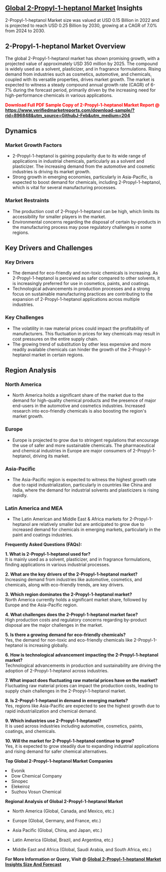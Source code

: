 <h2><a href="https://www.verifiedmarketreports.com/download-sample/?rid=896848&amp;utm_source=GithubJ&amp;utm_medium=204" target="_blank">Global 2-Propyl-1-heptanol Market</a> Insights</h2><p>2-Propyl-1-heptanol Market size was valued at USD 0.15 Billion in 2022 and is projected to reach USD 0.25 Billion by 2030, growing at a CAGR of 7.0% from 2024 to 2030.</p><p> <h2>2-Propyl-1-heptanol Market Overview</h2> <p>The global 2-Propyl-1-heptanol market has shown promising growth, with a projected value of approximately USD 350 million by 2025. The compound is widely used as a solvent, plasticizer, and in fragrance formulations. Rising demand from industries such as cosmetics, automotive, and chemicals, coupled with its versatile properties, drives market growth. The market is expected to witness a steady compound annual growth rate (CAGR) of 6-7% during the forecast period, primarily driven by the increasing need for high-performance chemicals in various applications.</p> <p><strong><p><span class=""><span style="color: #ff0000;"><strong>Download Full PDF Sample Copy of 2-Propyl-1-heptanol Market Report</strong> @ </span><a href="https://www.verifiedmarketreports.com/download-sample/?rid=896848&amp;utm_source=GithubJ-Feb&amp;utm_medium=204" target="_blank">https://www.verifiedmarketreports.com/download-sample/?rid=896848&amp;utm_source=GithubJ-Feb&amp;utm_medium=204</a></span></p></strong></p> <h2>Dynamics</h2> <h3>Market Growth Factors</h3> <ul> <li>2-Propyl-1-heptanol is gaining popularity due to its wide range of applications in industrial chemicals, particularly as a solvent and plasticizer. The increasing demand from the automotive and cosmetic industries is driving its market growth.</li> <li>Strong growth in emerging economies, particularly in Asia-Pacific, is expected to boost demand for chemicals, including 2-Propyl-1-heptanol, which is vital for several manufacturing processes.</li> </ul> <h3>Market Restraints</h3> <ul> <li>The production cost of 2-Propyl-1-heptanol can be high, which limits its accessibility for smaller players in the market.</li> <li>Environmental concerns regarding the disposal of certain by-products in the manufacturing process may pose regulatory challenges in some regions.</li> </ul> <h2>Key Drivers and Challenges</h2> <h3>Key Drivers</h3> <ul> <li>The demand for eco-friendly and non-toxic chemicals is increasing. As 2-Propyl-1-heptanol is perceived as safer compared to other solvents, it is increasingly preferred for use in cosmetics, paints, and coatings.</li> <li>Technological advancements in production processes and a strong focus on sustainable manufacturing practices are contributing to the expansion of 2-Propyl-1-heptanol applications across multiple industries.</li> </ul> <h3>Key Challenges</h3> <ul> <li>The volatility in raw material prices could impact the profitability of manufacturers. This fluctuation in prices for key chemicals may result in cost pressures on the entire supply chain.</li> <li>The growing trend of substitution by other less expensive and more readily available chemicals can hinder the growth of the 2-Propyl-1-heptanol market in certain regions.</li> </ul> <h2>Region Analysis</h2> <h3>North America</h3> <ul> <li>North America holds a significant share of the market due to the demand for high-quality chemical products and the presence of major end-users in the automotive and cosmetics industries. Increased research into eco-friendly chemicals is also boosting the region's market growth.</li> </ul> <h3>Europe</h3> <ul> <li>Europe is projected to grow due to stringent regulations that encourage the use of safer and more sustainable chemicals. The pharmaceutical and chemical industries in Europe are major consumers of 2-Propyl-1-heptanol, driving its market.</li> </ul> <h3>Asia-Pacific</h3> <ul> <li>The Asia-Pacific region is expected to witness the highest growth rate due to rapid industrialization, particularly in countries like China and India, where the demand for industrial solvents and plasticizers is rising rapidly.</li> </ul> <h3>Latin America and MEA</h3> <ul> <li>The Latin American and Middle East & Africa markets for 2-Propyl-1-heptanol are relatively smaller but are anticipated to grow due to increased demand for chemicals in emerging markets, particularly in the paint and coatings industries.</li> </ul> <p><strong>Frequently Asked Questions (FAQs):</strong></p> <p><strong>1. What is 2-Propyl-1-heptanol used for?</strong><br>It is mainly used as a solvent, plasticizer, and in fragrance formulations, finding applications in various industrial processes.</p> <p><strong>2. What are the key drivers of the 2-Propyl-1-heptanol market?</strong><br>Increasing demand from industries like automotive, cosmetics, and chemicals, along with eco-friendly trends, are key drivers.</p> <p><strong>3. Which region dominates the 2-Propyl-1-heptanol market?</strong><br>North America currently holds a significant market share, followed by Europe and the Asia-Pacific region.</p> <p><strong>4. What challenges does the 2-Propyl-1-heptanol market face?</strong><br>High production costs and regulatory concerns regarding by-product disposal are the major challenges in the market.</p> <p><strong>5. Is there a growing demand for eco-friendly chemicals?</strong><br>Yes, the demand for non-toxic and eco-friendly chemicals like 2-Propyl-1-heptanol is increasing globally.</p> <p><strong>6. How is technological advancement impacting the 2-Propyl-1-heptanol market?</strong><br>Technological advancements in production and sustainability are driving the adoption of 2-Propyl-1-heptanol across industries.</p> <p><strong>7. What impact does fluctuating raw material prices have on the market?</strong><br>Fluctuating raw material prices can impact the production costs, leading to supply chain challenges in the 2-Propyl-1-heptanol market.</p> <p><strong>8. Is 2-Propyl-1-heptanol in demand in emerging markets?</strong><br>Yes, regions like Asia-Pacific are expected to see the highest growth due to rapid industrialization and chemical demand.</p> <p><strong>9. Which industries use 2-Propyl-1-heptanol?</strong><br>It is used across industries including automotive, cosmetics, paints, coatings, and chemicals.</p> <p><strong>10. Will the market for 2-Propyl-1-heptanol continue to grow?</strong><br>Yes, it is expected to grow steadily due to expanding industrial applications and rising demand for safer chemical alternatives.</p> </p><p><strong>Top Global 2-Propyl-1-heptanol Market Companies</strong></p><div data-test-id=""><p><li>Evonik</li><li> Dow Chemical Company</li><li> Sinopec</li><li> Elekeiroz</li><li> Suzhou Vosun Chemical</li></p><div><strong>Regional Analysis of&nbsp;Global 2-Propyl-1-heptanol Market</strong></div><ul><li dir="ltr"><p dir="ltr">North America&nbsp;(Global, Canada, and Mexico, etc.)</p></li><li dir="ltr"><p dir="ltr">Europe (Global, Germany, and France, etc.)</p></li><li dir="ltr"><p dir="ltr">Asia Pacific&nbsp;(Global, China, and Japan, etc.)</p></li><li dir="ltr"><p dir="ltr">Latin America&nbsp;(Global, Brazil, and Argentina, etc.)</p></li><li dir="ltr">Middle East and Africa&nbsp;(Global, Saudi Arabia, and South Africa, etc.)</li></ul><p><strong>For More Information or Query, Visit @&nbsp;</strong><strong><a href="https://www.verifiedmarketreports.com/product/2-propyl-1-heptanol-market/?utm_source=GithubJ&amp;utm_medium=204" target="_blank">Global 2-Propyl-1-heptanol Market Insights Size And Forecast</a></strong></p></div>
